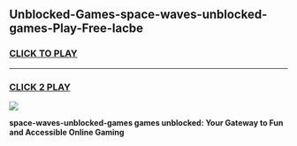 
## Unblocked-Games-space-waves-unblocked-games-Play-Free-lacbe
<h3>
<a href="https://premium76.site?title=space-waves-unblocked-games&ref=10A">CLICK TO PLAY</a></h3>
<hr>

<h3>
<a href="https://premium76.site?title=space-waves-unblocked-games&ref=10A">CLICK 2 PLAY</a>
  
</h3>

<a href="https://premium76.site?title=space-waves-unblocked-games&ref=10A"><img src="https://clearcache.store/games.png"></a>


**space-waves-unblocked-games games unblocked: Your Gateway to Fun and Accessible Online Gaming**

